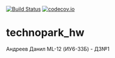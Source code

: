 
[![Build Status](https://app.travis-ci.com/Dan1aR/technopark_hw.svg?branch=hw1)](https://app.travis-ci.com/github/Dan1aR/technopark_hw)
[![codecov.io](https://codecov.io/github/Dan1aR/technopark_hw/coverage.svg?branch=hw1)](https://app.codecov.io/gh/Dan1aR/technopark_hw)


# technopark_hw
Андреев Данил ML-12 (ИУ6-33Б) - ДЗ№1
